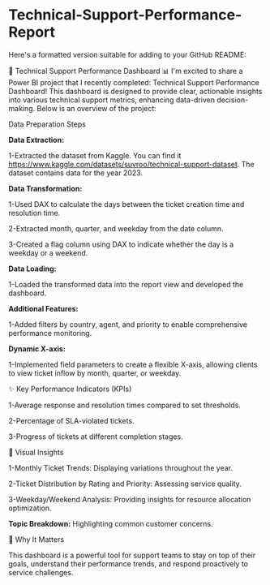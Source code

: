 # Technical-Support-Performance-Report


Here's a formatted version suitable for adding to your GitHub README:

🚀 Technical Support Performance Dashboard 📊
I'm excited to share a Power BI project that I recently completed: Technical Support Performance Dashboard! This dashboard is designed to provide clear, actionable insights into various technical support metrics, enhancing data-driven decision-making. Below is an overview of the project:

Data Preparation Steps

**Data Extraction:**

1-Extracted the dataset from Kaggle. You can find it https://www.kaggle.com/datasets/suvroo/technical-support-dataset. The dataset contains data for the year 2023.

**Data Transformation:**

1-Used DAX to calculate the days between the ticket creation time and resolution time.

2-Extracted month, quarter, and weekday from the date column.

3-Created a flag column using DAX to indicate whether the day is a weekday or a weekend.

**Data Loading:**

1-Loaded the transformed data into the report view and developed the dashboard.

**Additional Features:**

1-Added filters by country, agent, and priority to enable comprehensive performance monitoring.

**Dynamic X-axis:**

1-Implemented field parameters to create a flexible X-axis, allowing clients to view ticket inflow by month, quarter, or weekday.

✨ Key Performance Indicators (KPIs)

1-Average response and resolution times compared to set thresholds.

2-Percentage of SLA-violated tickets.

3-Progress of tickets at different completion stages.

🔎 Visual Insights

1-Monthly Ticket Trends: Displaying variations throughout the year.

2-Ticket Distribution by Rating and Priority: Assessing service quality.

3-Weekday/Weekend Analysis: Providing insights for resource allocation optimization.

**Topic Breakdown:** Highlighting common customer concerns.

🔧 Why It Matters

This dashboard is a powerful tool for support teams to stay on top of their goals, understand their performance trends, and respond proactively to service challenges.

